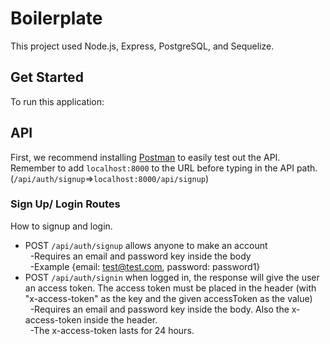 # Boilerplate

This project used Node.js, Express, PostgreSQL, and Sequelize.

## Get Started

To run this application:

## API

First, we recommend installing [Postman](https://www.postman.com/) to easily test out the API. Remember to add `localhost:8000` to the URL before typing in the API path. (`/api/auth/signup`=>`localhost:8000/api/signup`)

### Sign Up/ Login Routes

How to signup and login.

- POST `/api/auth/signup` allows anyone to make an account <br/>
  &nbsp;&nbsp;-Requires an email and password key inside the body <br/>
  &nbsp;&nbsp;-Example {email: test@test.com, password: password1} <br/>
- POST `/api/auth/signin` when logged in, the response will give the user an access token. The access token must be placed in the header (with "x-access-token" as the key and the given accessToken as the value)  
  &nbsp;&nbsp;-Requires an email and password key inside the body. Also the x-access-token inside the header.<br/>
  &nbsp;&nbsp;-The x-access-token lasts for 24 hours. <br/>
